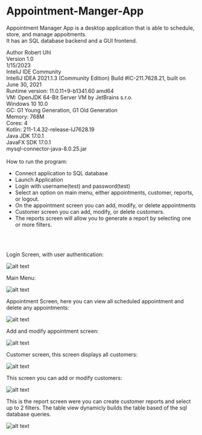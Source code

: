 # Appointment-Manger-App
Appointment Manager App is a desktop application that is able to schedule, store, and manage appoitments.<br /> 
It has an SQL database backend and a GUI frontend.<br /> 

Author Robert Uhl<br /> 
Version 1.0<br /> 
1/15/2023<br /> 
InteliJ IDE Community<br />
IntelliJ IDEA 2021.1.3 (Community Edition)
Build #IC-211.7628.21, built on June 30, 2021<br />
Runtime version: 11.0.11+9-b1341.60 amd64<br />
VM: OpenJDK 64-Bit Server VM by JetBrains s.r.o.<br />
Windows 10 10.0<br />
GC: G1 Young Generation, G1 Old Generation<br />
Memory: 768M<br />
Cores: 4<br />
Kotlin: 211-1.4.32-release-IJ7628.19<br />
Java JDK 17.0.1<br /> 
JavaFX SDK 17.0.1<br /> 
mysql-connector-java-8.0.25.jar<br /> 
<br /> 
How to run the program:
- Connect application to SQL database
- Launch Application
- Login with username(test) and password(test)
- Select an option on main menu, either appointments, customer, reports, or logout.
- On the appointment screen you can add, modify, or delete appointments
- Customer screen you can add, modify, or delete customers.
- The reports screen will allow you to generate a report by selecting one or more filters.
<br /> 
<br /> 

Login Screen, with user authentication:

![alt text](https://github.com/sudorob0/Appointment-Manager-App/blob/master/screen_shots/loginScreen.png?raw=true)

Main Menu:

![alt text](https://github.com/sudorob0/Appointment-Manager-App/blob/master/screen_shots/mainMenu.png?raw=true)

Appointment Screen, here you can view all scheduled appointment and delete any appointments:

![alt text](https://github.com/sudorob0/Appointment-Manager-App/blob/master/screen_shots/appointmentScreen.png?raw=true)

Add and modify appointment screen:

![alt text](https://github.com/sudorob0/Appointment-Manager-App/blob/master/screen_shots/addAppointment.png?raw=true)

Customer screen, this screen displays all customers:

![alt text](https://github.com/sudorob0/Appointment-Manager-App/blob/master/screen_shots/customerScreen.png?raw=true)

This screen you can add or modify customers:

![alt text](https://github.com/sudorob0/Appointment-Manager-App/blob/master/screen_shots/addCustomer.png?raw=true)

This is the report screen were you can create customer reports and select up to 2 filters.
The table view dynamicly builds the table based of the sql database queries.

![alt text](https://github.com/sudorob0/Appointment-Manager-App/blob/master/screen_shots/reportScreen.png?raw=true)
